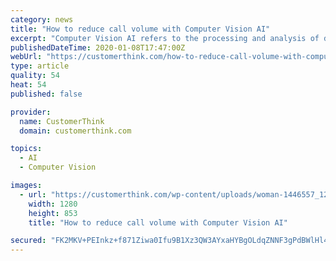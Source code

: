 ```yaml
---
category: news
title: "How to reduce call volume with Computer Vision AI"
excerpt: "Computer Vision AI refers to the processing and analysis of digital images and videos to automatically understand their meaning and context. It recognizes faces and expressions, helps self-driving cars read traffic signs and avoid pedestrians, and allows ..."
publishedDateTime: 2020-01-08T17:47:00Z
webUrl: "https://customerthink.com/how-to-reduce-call-volume-with-computer-vision-ai/"
type: article
quality: 54
heat: 54
published: false

provider:
  name: CustomerThink
  domain: customerthink.com

topics:
  - AI
  - Computer Vision

images:
  - url: "https://customerthink.com/wp-content/uploads/woman-1446557_1280-pixabay-social-technology-1.jpg"
    width: 1280
    height: 853
    title: "How to reduce call volume with Computer Vision AI"

secured: "FK2MKV+PEInkz+f871Ziwa0Ifu9B1Xz3QW3AYxaHYBgOLdqZNNF3gPdBWlHl4Il7aePQGpo/STi69eQMYl2H7BOr48InD4cjZmj6WhdgEA1S5BAyPDhKba9en/t7CwMqphis0C0qwzaNlyzTxqeWG1V1jaDxiBEjQkYZWa1yA/aNxQ4NhOPpGyfTKXdhloV8TNZkPqnbJtIfFJpJNU8do+iVIO/E3172dAh6LqtW46ERkKh6kAWSk4pgFAzNmLIQAvhWbFf5mL1epR6alr031O/JGjT1YTRPqYJyy2o5eYe4T2klOyZrQuWbs4UApX0u;+XeFwdAdm+NUbwPk7cNc2w=="
---
```


